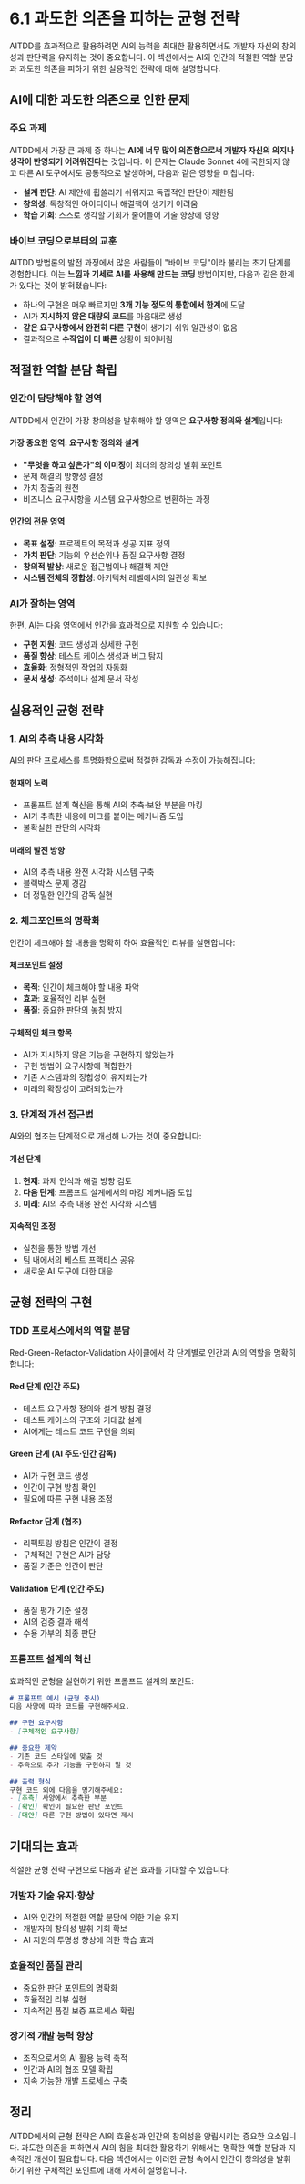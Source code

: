 # 6.1 과도한 의존을 피하는 균형 전략

AITDD를 효과적으로 활용하려면 AI의 능력을 최대한 활용하면서도 개발자 자신의 창의성과 판단력을 유지하는 것이 중요합니다. 이 섹션에서는 AI와 인간의 적절한 역할 분담과 과도한 의존을 피하기 위한 실용적인 전략에 대해 설명합니다.

## AI에 대한 과도한 의존으로 인한 문제

### 주요 과제

AITDD에서 가장 큰 과제 중 하나는 **AI에 너무 많이 의존함으로써 개발자 자신의 의지나 생각이 반영되기 어려워진다**는 것입니다. 이 문제는 Claude Sonnet 4에 국한되지 않고 다른 AI 도구에서도 공통적으로 발생하며, 다음과 같은 영향을 미칩니다:

- **설계 판단**: AI 제안에 휩쓸리기 쉬워지고 독립적인 판단이 제한됨
- **창의성**: 독창적인 아이디어나 해결책이 생기기 어려움
- **학습 기회**: 스스로 생각할 기회가 줄어들어 기술 향상에 영향

### 바이브 코딩으로부터의 교훈

AITDD 방법론의 발전 과정에서 많은 사람들이 "바이브 코딩"이라 불리는 초기 단계를 경험합니다. 이는 **느낌과 기세로 AI를 사용해 만드는 코딩** 방법이지만, 다음과 같은 한계가 있다는 것이 밝혀졌습니다:

- 하나의 구현은 매우 빠르지만 **3개 기능 정도의 통합에서 한계**에 도달
- AI가 **지시하지 않은 대량의 코드**를 마음대로 생성
- **같은 요구사항에서 완전히 다른 구현**이 생기기 쉬워 일관성이 없음
- 결과적으로 **수작업이 더 빠른** 상황이 되어버림

## 적절한 역할 분담 확립

### 인간이 담당해야 할 영역

AITDD에서 인간이 가장 창의성을 발휘해야 할 영역은 **요구사항 정의와 설계**입니다:

#### 가장 중요한 영역: 요구사항 정의와 설계
- **"무엇을 하고 싶은가"의 이미징**이 최대의 창의성 발휘 포인트
- 문제 해결의 방향성 결정
- 가치 창출의 원천
- 비즈니스 요구사항을 시스템 요구사항으로 변환하는 과정

#### 인간의 전문 영역
- **목표 설정**: 프로젝트의 목적과 성공 지표 정의
- **가치 판단**: 기능의 우선순위나 품질 요구사항 결정
- **창의적 발상**: 새로운 접근법이나 해결책 제안
- **시스템 전체의 정합성**: 아키텍처 레벨에서의 일관성 확보

### AI가 잘하는 영역

한편, AI는 다음 영역에서 인간을 효과적으로 지원할 수 있습니다:

- **구현 지원**: 코드 생성과 상세한 구현
- **품질 향상**: 테스트 케이스 생성과 버그 탐지
- **효율화**: 정형적인 작업의 자동화
- **문서 생성**: 주석이나 설계 문서 작성

## 실용적인 균형 전략

### 1. AI의 추측 내용 시각화

AI의 판단 프로세스를 투명화함으로써 적절한 감독과 수정이 가능해집니다:

#### 현재의 노력
- 프롬프트 설계 혁신을 통해 AI의 추측·보완 부분을 마킹
- AI가 추측한 내용에 마크를 붙이는 메커니즘 도입
- 불확실한 판단의 시각화

#### 미래의 발전 방향
- AI의 추측 내용 완전 시각화 시스템 구축
- 블랙박스 문제 경감
- 더 정밀한 인간의 감독 실현

### 2. 체크포인트의 명확화

인간이 체크해야 할 내용을 명확히 하여 효율적인 리뷰를 실현합니다:

#### 체크포인트 설정
- **목적**: 인간이 체크해야 할 내용 파악
- **효과**: 효율적인 리뷰 실현
- **품질**: 중요한 판단의 놓침 방지

#### 구체적인 체크 항목
- AI가 지시하지 않은 기능을 구현하지 않았는가
- 구현 방법이 요구사항에 적합한가
- 기존 시스템과의 정합성이 유지되는가
- 미래의 확장성이 고려되었는가

### 3. 단계적 개선 접근법

AI와의 협조는 단계적으로 개선해 나가는 것이 중요합니다:

#### 개선 단계
1. **현재**: 과제 인식과 해결 방향 검토
2. **다음 단계**: 프롬프트 설계에서의 마킹 메커니즘 도입
3. **미래**: AI의 추측 내용 완전 시각화 시스템

#### 지속적인 조정
- 실천을 통한 방법 개선
- 팀 내에서의 베스트 프랙티스 공유
- 새로운 AI 도구에 대한 대응

## 균형 전략의 구현

### TDD 프로세스에서의 역할 분담

Red-Green-Refactor-Validation 사이클에서 각 단계별로 인간과 AI의 역할을 명확히 합니다:

#### Red 단계 (인간 주도)
- 테스트 요구사항 정의와 설계 방침 결정
- 테스트 케이스의 구조와 기대값 설계
- AI에게는 테스트 코드 구현을 의뢰

#### Green 단계 (AI 주도·인간 감독)
- AI가 구현 코드 생성
- 인간이 구현 방침 확인
- 필요에 따른 구현 내용 조정

#### Refactor 단계 (협조)
- 리팩토링 방침은 인간이 결정
- 구체적인 구현은 AI가 담당
- 품질 기준은 인간이 판단

#### Validation 단계 (인간 주도)
- 품질 평가 기준 설정
- AI의 검증 결과 해석
- 수용 가부의 최종 판단

### 프롬프트 설계의 혁신

효과적인 균형을 실현하기 위한 프롬프트 설계의 포인트:

```markdown
# 프롬프트 예시 (균형 중시)
다음 사양에 따라 코드를 구현해주세요.

## 구현 요구사항
- [구체적인 요구사항]

## 중요한 제약
- 기존 코드 스타일에 맞출 것
- 추측으로 추가 기능을 구현하지 말 것

## 출력 형식
구현 코드 외에 다음을 명기해주세요:
- [추측] 사양에서 추측한 부분
- [확인] 확인이 필요한 판단 포인트
- [대안] 다른 구현 방법이 있다면 제시
```

## 기대되는 효과

적절한 균형 전략 구현으로 다음과 같은 효과를 기대할 수 있습니다:

### 개발자 기술 유지·향상
- AI와 인간의 적절한 역할 분담에 의한 기술 유지
- 개발자의 창의성 발휘 기회 확보
- AI 지원의 투명성 향상에 의한 학습 효과

### 효율적인 품질 관리
- 중요한 판단 포인트의 명확화
- 효율적인 리뷰 실현
- 지속적인 품질 보증 프로세스 확립

### 장기적 개발 능력 향상
- 조직으로서의 AI 활용 능력 축적
- 인간과 AI의 협조 모델 확립
- 지속 가능한 개발 프로세스 구축

## 정리

AITDD에서의 균형 전략은 AI의 효율성과 인간의 창의성을 양립시키는 중요한 요소입니다. 과도한 의존을 피하면서 AI의 힘을 최대한 활용하기 위해서는 명확한 역할 분담과 지속적인 개선이 필요합니다. 다음 섹션에서는 이러한 균형 속에서 인간이 창의성을 발휘하기 위한 구체적인 포인트에 대해 자세히 설명합니다.